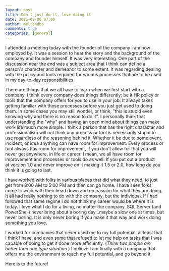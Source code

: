 ```yaml
---
layout: post
title: Don't just do it, love doing it
date: 2015-02-06 07:00
author: meltondba
comments: true
categories: [general]
---
```


I attended a meeting today with the founder of the company I am now employed by. It was a session to hear the story and the background of the company and founder himself. It was very interesting. One part of the discussion near the end was a subject area that I think can define a person's character and demeanor to some extent. It was regarding dealing with the policy and tools required for various processes that are to be used in my day-to-day responsibilities.

There are things that we all have to learn when we first start with a company. I think every company does things differently; be it HR policy or tools that the company offers for you to use in your job. It always takes getting familiar with those processes before you just get used to doing them. In some cases you may still wonder, or think, "this is stupid even knowing why and there is no reason to do it". I personally think that understanding the "why" and having an open mind about things can make work life much more simple. I think a person that has the right character and professionalism will not think any process or tool is necessarily stupid to use regardless of the reasoning behind it. Whether it be due to some event, incident, or idea anything can have room for improvement. Every process or tool always has room for improvement, if you don't allow for that you will never get anywhere, in life or career. I mean, we all have room for improvement and processes or tools do as well. If you put out a product at version 1.0 and never improve on it making it 1.5 or 2.0, how long do you think it is going to last.

I have worked with folks in various places that did what they need, to just get from 8:00 AM to 5:00 PM and then can go home. I have seen folks come to work with their head down and no passion for what they are doing. It all had really nothing to do with the company, but the individual. If I had followed that same regime I do not think my career would be where it is today. I love what I do for a living, no matter the company. SQL Server (and PowerShell) never bring about a boring day...maybe a slow one at times, but never boring. It is only never boring if you make it that way and work doing something you love.

I worked for companies that never used me to my full potential, at least that I think I have, and even some that refused to let me help on tasks that I was capable of doing to get it done more efficiently. (_Think two people are better than one type situation._) I believe I am finally with a company that offers me the environment to reach my full potential, and go beyond it.

Here is to the future!
